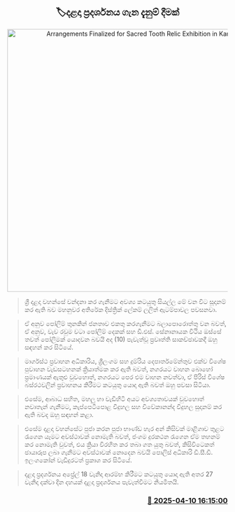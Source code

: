 <p align='center'><b><h2 align='center' title='Arrangements Finalized for Sacred Tooth Relic Exhibition in Kandy'>🏷දළදා ප්‍රදර්ශනය ගැන දැනුම් දීමක්</h2></b></p>
<p align='center'><img src='https://helakuru.sgp1.cdn.digitaloceanspaces.com/esana/images/lib/dalada[1].jpg' width='600' alt='Arrangements Finalized for Sacred Tooth Relic Exhibition in Kandy'></p>

> ශ්‍රී දළදා වහන්සේ වන්දනා කර ගැනීමට අවශ්‍ය කටයුතු සියල්ල මේ වන විට සූදානම් කර ඇති බව මහනුවර අතිරේක දිස්ත්‍රික් ලේකම් ලලිත් ඇටම්පාවල පවසනවා.

> ඒ අනුව පෝලිම් තුනකින් ජනතාව එකතු කරගැනීමට බලා‍පෙ‍ාරොත්තු වන බවත්, ඒ අනුව, වැව රවුම වටා පෝලිම් දෙකක් සහ ඩී.එස්. සේනානායක වීථිය ඔස්සේ තවත් පෝලිමක් ‍යොදවන බවයි අද (10) පැවැත්වූ ප්‍රවෘත්ති සාකච්ඡාවකදී ඔහු සඳහන් කර සිටියේ.

> මාර්ගස්ථ ප්‍රවාහන අධිකාරිය, ශ්‍රීලංගම සහ දුම්රිය දෙපාර්තමේන්තුව එක්ව විශේෂ පුවාහන වැඩසටහනක් ක්‍රියාත්මක කර ඇති බවත්, නගරයට වාහන බොහෝ ප්‍රමාණයක් ඇතුළු වුවහොත්, නගරයට පෙර එම වාහන නවත්වා, ඒ පිරිස් විශේෂ බස්රථවලින් ප්‍රවාහනය කිරීමට කටයුතු යොදා ඇති බවත් ඔහු පවසා සිටියා.

> එසේම, ආබාධ සහිත, මහලු හා වැඩිහිටි අයට අවශ්‍යතාවයක් වුවහොත් නවාතැන් ගැනීමට, කැප්පෙටිපොළ විදුහල සහ විවේකානන්ද විදුහල සුදානම් කර ඇති බවද ඔහු සඳහන් කළා.

> එසේම දළදා වහන්සේට පුජා කරන පුජා භාණ්ඩ හැර අන් කිසිවක් මාළිගාව තුළට රැගෙන යෑමට අවස්ථාවක් නොමැති බවත්, ජංගම දුරකථන රැගෙන ඒම තහනම් කර නොමැති වුවත්, එය ක්‍රියා විරහිත කර තබා ගත යුතු බවත්, කිසිවිටෙකත් ඡායාරූප ලබා ගැනීමට අවස්ථාවක් නොදෙන බවයි පොලිස් අධිකාරි ඩී.සී.ඩී. ඉලංගකෝන් වැඩිදුරටත් ප්‍රකාශ කර සිටියේ.

> දළදා ප්‍රදර්ශනය අප්‍රේල් 18 වැනිදා ආරම්භ කිරීමට කටයුතු යොදා ඇති අතර 27 වැනිදා දක්වා දින දහයක් දළදා ප්‍රදර්ශනය පැවැත්වීමට නියමිතයි.



<h3 align='right'><a href='https://www.helakuru.lk/esana/p/109166/'>📅 2025-04-10 16:15:00</a></h3>
